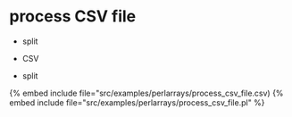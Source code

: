 # process CSV file

* split
* CSV

* split

{% embed include file="src/examples/perlarrays/process_csv_file.csv)
{% embed include file="src/examples/perlarrays/process_csv_file.pl" %}




